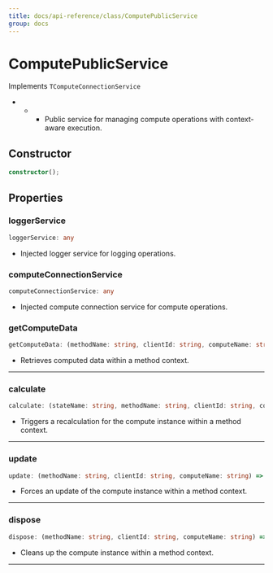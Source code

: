 ```yaml
---
title: docs/api-reference/class/ComputePublicService
group: docs
---
```


# ComputePublicService

Implements `TComputeConnectionService`

*  *  * Public service for managing compute operations with context-aware execution.

## Constructor

```ts
constructor();
```

## Properties

### loggerService

```ts
loggerService: any
```

* Injected logger service for logging operations.

### computeConnectionService

```ts
computeConnectionService: any
```

* Injected compute connection service for compute operations.

### getComputeData

```ts
getComputeData: (methodName: string, clientId: string, computeName: string) => Promise<T>
```

* Retrieves computed data within a method context.
*    *    *    *

### calculate

```ts
calculate: (stateName: string, methodName: string, clientId: string, computeName: string) => Promise<void>
```

* Triggers a recalculation for the compute instance within a method context.
*    *    *    *    *

### update

```ts
update: (methodName: string, clientId: string, computeName: string) => Promise<void>
```

* Forces an update of the compute instance within a method context.
*    *    *    *

### dispose

```ts
dispose: (methodName: string, clientId: string, computeName: string) => Promise<void>
```

* Cleans up the compute instance within a method context.
*    *    *    *
